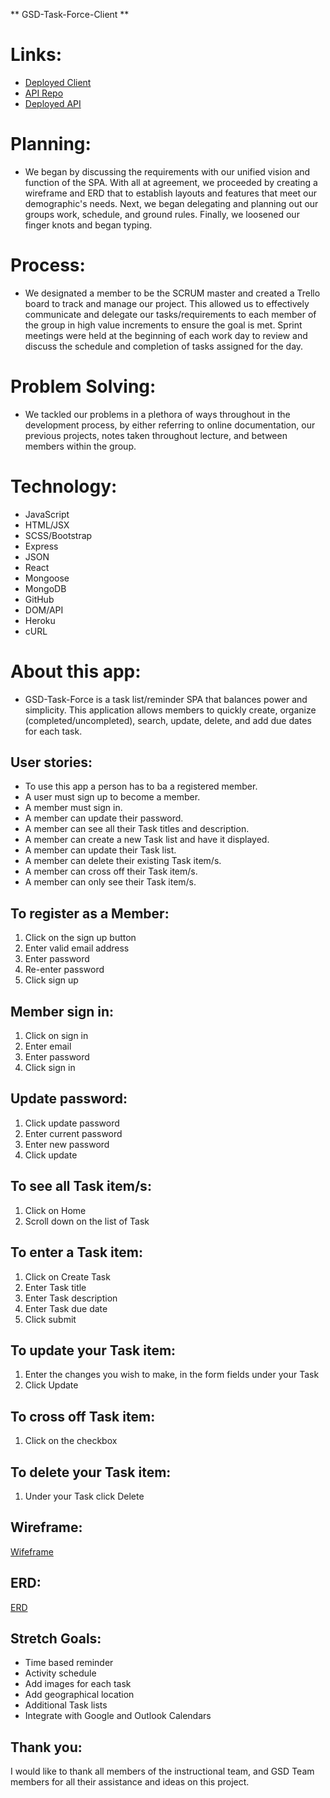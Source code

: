 ** GSD-Task-Force-Client **

# Links:

- [Deployed Client](https://gsd-task-force.github.io/GSD-Task-Force-client/)
- [API Repo](https://github.com/GSD-Task-Force/GSD-Task-Force-server)
- [Deployed API](https://tranquil-lowlands-17148.herokuapp.com/)

# Planning:

- We began by discussing the requirements with our unified vision and function of the SPA. With all at agreement, we proceeded by creating a wireframe and ERD that to establish layouts and features that meet our demographic's needs. Next, we began delegating and planning out our groups work, schedule, and ground rules. Finally, we loosened our finger knots and began typing. 

# Process: 

- We designated a member to be the SCRUM master and created a Trello board to track and manage our project. This allowed us to effectively communicate and delegate our tasks/requirements to each member of the group in high value increments to ensure the goal is met. Sprint meetings were held at the beginning of each work day to review and discuss the schedule and completion of tasks assigned for the day.  

# Problem Solving:

- We tackled our problems in a plethora of ways throughout in the development process, by either referring to online documentation, our previous projects, notes taken throughout lecture, and between members within the group. 

# Technology:

- JavaScript
- HTML/JSX
- SCSS/Bootstrap
- Express
- JSON
- React
- Mongoose
- MongoDB
- GitHub
- DOM/API
- Heroku
- cURL

# About this app:

- GSD-Task-Force is a task list/reminder SPA that balances power and simplicity. This application allows members to quickly create, organize (completed/uncompleted), search, update, delete, and add due dates for each task.

## User stories:

- To use this app a person has to ba a registered member.
- A user must sign up to become a member.
- A member must sign in.
- A member can update their password.
- A member can see all their Task titles and description.
- A member can create a new Task list and have it displayed.
- A member can update their Task list.
- A member can delete their existing Task item/s. 
- A member can cross off their Task item/s.
- A member can only see their Task item/s.


## To register as a Member:
1. Click on the sign up button
2. Enter valid email address
3. Enter password
4. Re-enter password
5. Click sign up

## Member sign in:
1. Click on sign in
2. Enter email
3. Enter password
4. Click sign in

## Update password:
1. Click update password
2. Enter current password
3. Enter new password
4. Click update

## To see all Task item/s:
1. Click on Home
2. Scroll down on the list of Task

## To enter a Task item:
1. Click on Create Task
2. Enter Task title
3. Enter Task description
4. Enter Task due date
5. Click submit

## To update your Task item:
1. Enter the changes you wish to make, in the form fields under your Task
2. Click Update

## To cross off Task item:
1. Click on the checkbox

## To delete your Task item:
1. Under your Task click Delete

## Wireframe:
[Wifeframe](https://imgur.com/gXGS6vC)

## ERD:
[ERD](https://imgur.com/a/lU6PvwV)

## Stretch Goals:

- Time based reminder
- Activity schedule
- Add images for each task
- Add geographical location
- Additional Task lists
- Integrate with Google and Outlook Calendars

## Thank you:

I would like to thank all members of the instructional team, and GSD Team members for all their assistance and ideas on this project.